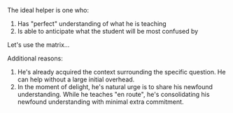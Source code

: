 The ideal helper is one who:
  1. Has "perfect" understanding of what he is teaching
  2. Is able to anticipate what the student will be most confused by 

Let's use the matrix...

Additional reasons: 
1. He's already acquired the context surrounding the specific question. He can help without a large initial overhead.
2. In the moment of delight, he's natural urge is to share his newfound understanding. While he teaches "en route", he's consolidating his newfound understanding with minimal extra commitment.
